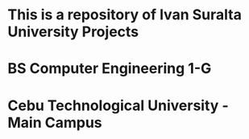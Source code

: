 # This is a repository of Ivan Suralta University Projects
# BS Computer Engineering 1-G
# Cebu Technological University - Main Campus